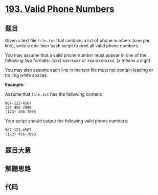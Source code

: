 # [193. Valid Phone Numbers](https://leetcode.com/problems/valid-phone-numbers)

## 题目

Given a text file `file.txt` that contains a list of phone numbers (one per
line), write a one-liner bash script to print all valid phone numbers.

You may assume that a valid phone number must appear in one of the following
two formats: (xxx) xxx-xxxx or xxx-xxx-xxxx. (x means a digit)

You may also assume each line in the text file must not contain leading or
trailing white spaces.

**Example:**

Assume that `file.txt` has the following content:

    
    
    987-123-4567
    123 456 7890
    (123) 456-7890
    

Your script should output the following valid phone numbers:

    
    
    987-123-4567
    (123) 456-7890
    


## 题目大意

## 解题思路

## 代码

```javascript

```
